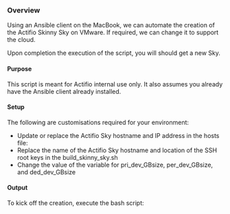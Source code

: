 ### Overview

Using an Ansible client on the MacBook, we can automate the creation of the Actifio Skinny Sky on VMware. If required, we can change it to support the cloud.  

Upon completion the execution of the script, you will should get a new Sky.


#### Purpose

This script is meant for Actifio internal use only. It also assumes you already have the Ansible client already installed.  


#### Setup

The following are customisations required for your environment:  
- Update or replace the Actifio Sky hostname and IP address in the hosts file:
- Replace the name of the Actifio Sky hostname and location of the SSH root keys in the build_skinny_sky.sh
- Change the value of the variable for pri_dev_GBsize, per_dev_GBsize, and ded_dev_GBsize

#### Output

To kick off the creation, execute the bash script:
```
```
